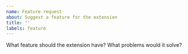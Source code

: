 ```yaml
---
name: Feature request
about: Suggest a feature for the extension
title: ''
labels: feature
---
```


What feature should the extension have? What problems would it solve?
